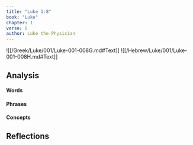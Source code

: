 ```yaml
---
title: "Luke 1:8"
book: "Luke"
chapter: 1
verse: 8
author: Luke the Physician
---
```

![[/Greek/Luke/001/Luke-001-008G.md#Text]]
![[/Hebrew/Luke/001/Luke-001-008H.md#Text]]

## Analysis

#### Words

#### Phrases

#### Concepts

## Reflections
